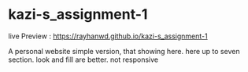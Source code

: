 # kazi-s_assignment-1

live Preview : https://rayhanwd.github.io/kazi-s_assignment-1

A personal website simple version, that showing here. here  up to seven section. look and fill are better. not responsive

